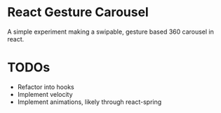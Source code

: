# React Gesture Carousel

A simple experiment making a swipable, gesture based 360 carousel in react. 

TODOs
===
-  Refactor into hooks
- Implement velocity
- Implement animations, likely through react-spring
